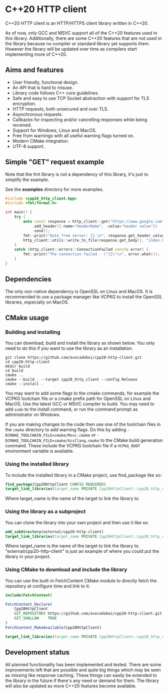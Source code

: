 # C++20 HTTP client

C++20 HTTP client is an HTTP/HTTPS client library written in C++20.

As of now, only GCC and MSVC support all of the C++20 features used in this library. Additionally, there are some C++20 features that are not used in the library because no compiler or standard library yet supports them. However the library will be updated over time as compilers start implementing more of C++20.

## Aims and features
* User friendly, functional design.
* An API that is hard to misuse.
* Library code follows C++ core guidelines.
* Safe and easy to use TCP Socket abstraction with support for TLS encryption.
* HTTP requests, both unsecured and over TLS.
* Asynchronous requests.
* Callbacks for inspecting and/or cancelling responses while being received.
* Support for Windows, Linux and MacOS.
* Free from warnings with all useful warning flags turned on.
* Modern CMake integration.
* UTF-8 support.

## Simple "GET" request example
Note that the fmt library is not a dependency of this library, it's just to simplify the example.

See the **examples** directory for more examples.
```cpp
#include <cpp20_http_client.hpp>
#include <fmt/format.h>

int main() {
    try {
        auto const response = http_client::get("https://www.google.com")
            .add_header({.name="HeaderName", .value="header value"})
            .send();
        fmt::print("Date from server: {}.\n", response.get_header_value("date").value_or("Unknown"));
        http_client::utils::write_to_file(response.get_body(), "index.html");
    } 
    catch (http_client::errors::ConnectionFailed const& error) {
        fmt::print("The connection failed - \"{}\"\n", error.what());
    }
}
```

## Dependencies
The only non-native dependency is OpenSSL on Linux and MacOS. It is recommended to use a package manager like VCPKG to install the OpenSSL libraries, especially on MacOS.  

## CMake usage
### Building and installing
You can download, build and install the library as shown below. You only need to do this if you want to use the library as an installation.
```shell
git clone https://github.com/avocadoboi/cpp20-http-client.git
cd cpp20-http-client
mkdir build
cd build
cmake ..
cmake --build . --target cpp20_http_client --config Release
cmake --install .
```
You may want to add some flags to the cmake commands, for example the VCPKG toolchain file or a cmake prefix path for OpenSSL on Linux and MacOS. Use the latest GCC or MSVC compiler to build. You may need to add `sudo` to the install command, or run the command prompt as administrator on Windows.

If you are making changes to the code then use one of the toolchain files in the `cmake` directory to add warning flags. Do this by adding `-DCMAKE_TOOLCHAIN_FILE=cmake/Msvc.cmake` or `-DCMAKE_TOOLCHAIN_FILE=cmake/GccClang.cmake` to the CMake build generation command. These include the VCPKG toolchain file if a `VCPKG_ROOT` environment variable is available.

### Using the installed library
To include the installed library in a CMake project, use find_package like so:
```cmake
find_package(Cpp20HttpClient CONFIG REQUIRED)
target_link_libraries(target_name PRIVATE Cpp20HttpClient::cpp20_http_client)
```
Where target_name is the name of the target to link the library to.

### Using the library as a subproject
You can clone the library into your own project and then use it like so:
```cmake
add_subdirectory(external/cpp20-http-client)
target_link_libraries(target_name PRIVATE Cpp20HttpClient::cpp20_http_client)
```
Where target_name is the name of the target to link the library to. "external/cpp20-http-client" is just an example of where you could put the library in your project.

### Using CMake to download and include the library
You can use the built-in FetchContent CMake module to directly fetch the repository at configure time and link to it:
```cmake
include(FetchContent)

FetchContent_Declare(
    Cpp20HttpClient
    GIT_REPOSITORY https://github.com/avocadoboi/cpp20-http-client.git
    GIT_SHALLOW    TRUE
)
FetchContent_MakeAvailable(Cpp20HttpClient)

target_link_libraries(target_name PRIVATE Cpp20HttpClient::cpp20_http_client)
```

## Development status
All planned functionality has been implemented and tested. There are some improvements left that are possible and quite big things which may be seen as missing like response caching. These things can easily be extended to the library in the future if there's any need or demand for them. The library will also be updated as more C++20 features become available.
